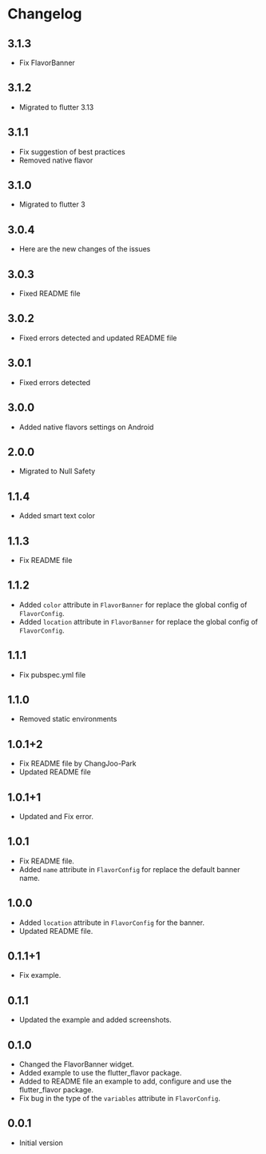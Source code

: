 # Changelog

## 3.1.3

- Fix FlavorBanner

## 3.1.2

- Migrated to flutter 3.13

## 3.1.1

- Fix suggestion of best practices
- Removed native flavor

## 3.1.0

- Migrated to flutter 3

## 3.0.4

- Here are the new changes of the issues

## 3.0.3

- Fixed README file

## 3.0.2

- Fixed errors detected and updated README file

## 3.0.1

- Fixed errors detected

## 3.0.0

- Added native flavors settings on Android

## 2.0.0

- Migrated to Null Safety

## 1.1.4

- Added smart text color

## 1.1.3

- Fix README file

## 1.1.2

- Added `color` attribute in `FlavorBanner` for replace the global config of `FlavorConfig`.
- Added `location` attribute in `FlavorBanner` for replace the global config of `FlavorConfig`.

## 1.1.1

- Fix pubspec.yml file

## 1.1.0

- Removed static environments

## 1.0.1+2

- Fix README file by ChangJoo-Park
- Updated README file

## 1.0.1+1

- Updated and Fix error.

## 1.0.1

- Fix README file.
- Added `name` attribute in `FlavorConfig` for replace the default banner name.

## 1.0.0

- Added `location` attribute in `FlavorConfig` for the banner.
- Updated README file.

## 0.1.1+1

- Fix example.

## 0.1.1

- Updated the example and added screenshots.

## 0.1.0

- Changed the FlavorBanner widget.
- Added example to use the flutter_flavor package.
- Added to README file an example to add, configure and use the flutter_flavor package.
- Fix bug in the type of the `variables` attribute in `FlavorConfig`.

## 0.0.1

- Initial version
